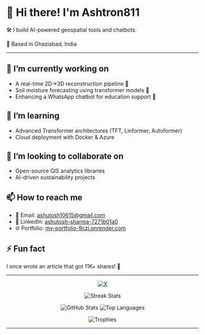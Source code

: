 # 👋 Hi there! I'm **Ashtron811**

🛠️ I build AI-powered geospatial tools and chatbots.

📍 Based in Ghaziabad, India

---

## 🔭 I’m currently working on

* A real-time 2D→3D reconstruction pipeline 🚀
* Soil moisture forecasting using transformer models 🌱
* Enhancing a WhatsApp chatbot for education support 🤖

## 🌱 I’m learning

* Advanced Transformer architectures (TFT, Linformer, Autoformer)
* Cloud deployment with Docker & Azure

## 👯 I’m looking to collaborate on

* Open-source GIS analytics libraries
* AI-driven sustainability projects

## 📫 How to reach me

* 📧 Email: [ashutosh10615@gmail.com](mailto:ashutosh10615@gmail.com)
* 💼 LinkedIn: [ashutosh-sharma-7271b01a0](https://www.linkedin.com/in/ashutosh-sharma-7271b01a0/)
* 🌐 Portfolio: [my-portfolio-9czj.onrender.com](https://my-portfolio-9czj.onrender.com)

## ⚡ Fun fact

I once wrote an article that got 11K+ shares! 🎉

---

<p align="center">
  <a href="https://x.com/ashutosh10615">
    <img src="https://img.shields.io/badge/@ashutosh10615-000000?logo=x&logoColor=white" alt="X" />
  </a>
</p>

<!-- Activity and Streak Graphs -->

<p align="center">
  <img src="https://github-readme-streak-stats.herokuapp.com/?user=AshTron811&theme=radical" alt="Streak Stats" />
</p>

<!-- GitHub Profile Stats, Trophies, and Graphs -->

<p align="center">
  <img src="https://github-readme-stats.vercel.app/api?username=AshTron811&show_icons=true&theme=radical&count_private=true" alt="GitHub Stats" />
  <img src="https://github-readme-stats.vercel.app/api/top-langs/?username=AshTron811&layout=donut&langs_count=8&theme=radical" alt="Top Languages" />
</p>

<p align="center">
  <img src="https://github-profile-trophy.vercel.app/?username=AshTron811&theme=radical&row=1&column=7&margin-w=15&margin-h=15" alt="Trophies" />
</p>

---

